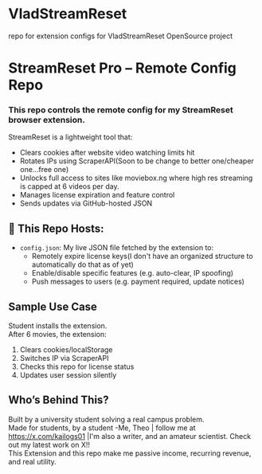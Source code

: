 # VladStreamReset
repo for extension configs for VladStreamReset OpenSource project
# StreamReset Pro – Remote Config Repo

### This repo controls the remote config for my StreamReset browser extension.

StreamReset is a lightweight tool that:
- Clears cookies after website video watching limits hit
- Rotates IPs using ScraperAPI(Soon to be change to better one/cheaper one...free one)
- Unlocks full access to sites like moviebox.ng where high res streaming is capped at 6 videos per day. 
- Manages license expiration and feature control
- Sends updates via GitHub-hosted JSON

## 🔧 This Repo Hosts:

- `config.json`: My live JSON file fetched by the extension to:
  - Remotely expire license keys(I don't have an organized structure to automatically do that as of yet)
  - Enable/disable specific features (e.g. auto-clear, IP spoofing)
  - Push messages to users (e.g. payment required, update notices)


## Sample Use Case

Student installs the extension.  
After 6 movies, the extension:
1. Clears cookies/localStorage
2. Switches IP via ScraperAPI
3. Checks this repo for license status
4. Updates user session silently

## Who’s Behind This?

Built by a university student solving a real campus problem.  
Made for students, by a student -Me, Theo | follow me at https://x.com/kailogs01 |I'm also a writer, and an amateur scientist. Check out my latest work on X!!   
This Extension and this repo make me passive income, recurring revenue, and real utility.


